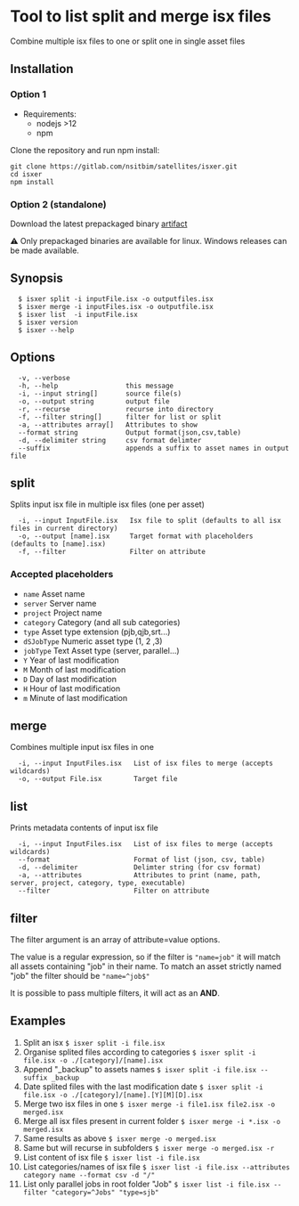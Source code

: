 # Tool to list split and merge isx files

  Combine multiple isx files to one or split one in single asset files

## Installation

### Option 1

-   Requirements:
    -   nodejs >12
    -   npm

Clone the repository and run npm install:

    git clone https://gitlab.com/nsitbim/satellites/isxer.git
    cd isxer
    npm install

### Option 2 (standalone)

Download the latest prepackaged binary [artifact](https://gitlab.com/nsitbim/satellites/isxer/-/releases)

:warning: Only prepackaged binaries are available for linux. Windows releases can be made available.

## Synopsis

      $ isxer split -i inputFile.isx -o outputfiles.isx
      $ isxer merge -i inputFiles.isx -o outputfile.isx
      $ isxer list  -i inputFile.isx
      $ isxer version
      $ isxer --help

## Options

      -v, --verbose
      -h, --help                 this message
      -i, --input string[]       source file(s)
      -o, --output string        output file
      -r, --recurse              recurse into directory
      -f, --filter string[]      filter for list or split
      -a, --attributes array[]   Attributes to show
      --format string            Output format(json,csv,table)
      -d, --delimiter string     csv format delimter
      --suffix                   appends a suffix to asset names in output file

## split
Splits input isx file in multiple isx files (one per asset)

      -i, --input InputFile.isx   Isx file to split (defaults to all isx files in current directory)
      -o, --output [name].isx     Target format with placeholders (defaults to [name].isx)
      -f, --filter                Filter on attribute

### Accepted placeholders

-   `name`        Asset name
-   `server`      Server name
-   `project`     Project name
-   `category`    Category (and all sub categories)
-   `type`        Asset type extension (pjb,qjb,srt...)
-   `dSJobType`   Numeric asset type (1, 2 ,3)
-   `jobType`     Text Asset type (server, parallel...)
-   `Y`           Year of last modification
-   `M`           Month of last modification
-   `D`           Day of last modification
-   `H`           Hour of last modification
-   `m`           Minute of last modification

## merge

Combines multiple input isx files in one

      -i, --input InputFiles.isx   List of isx files to merge (accepts wildcards)
      -o, --output File.isx        Target file


## list
Prints metadata contents of input isx file

      -i, --input InputFiles.isx   List of isx files to merge (accepts wildcards)
      --format                     Format of list (json, csv, table)
      -d, --delimiter              Delimter string (for csv format)
      -a, --attributes             Attributes to print (name, path, server, project, category, type, executable)
      --filter                     Filter on attribute


## filter

The filter argument is an array of attribute=value options.

The value is a regular expression, so if the filter is `"name=job"` it will match all assets containing "job" in their name. 
To match an asset strictly named "job" the filter should be `"name=^job$"`

It is possible to pass multiple filters, it will act as an **AND**.

## Examples

1.  Split an isx                                        `$ isxer split -i file.isx`
2.  Organise splited files according to categories       `$ isxer split -i file.isx -o ./[category]/[name].isx`
3. Append "_backup" to assets names   `$ isxer split -i file.isx --suffix _backup`
3.  Date splited files with the last modification date   `$ isxer split -i file.isx -o ./[category]/[name].[Y][M][D].isx`
4.  Merge two isx files in one                           `$ isxer merge -i file1.isx file2.isx -o merged.isx`
5.  Merge all isx files present in current folder        `$ isxer merge -i *.isx -o merged.isx`
6.  Same results as above                                `$ isxer merge -o merged.isx`
7.  Same but will recurse in subfolders                  `$ isxer merge -o merged.isx -r`
8.  List content of isx file                  `$ isxer list -i file.isx`
9. List categories/names of isx file  `$ isxer list -i file.isx --attributes category name --format csv -d "/" `
10. List only parallel jobs in root folder "Job" `$ isxer list -i file.isx --filter "category=^Jobs" "type=sjb" `